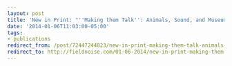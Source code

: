 ```yaml
---
layout: post 
title: 'New in Print: "''Making them Talk'': Animals, Sound, and Museums"' 
date: '2014-01-06T11:03:00-05:00' 
tags: 
- publications 
redirect_from: /post/72447244823/new-in-print-making-them-talk-animals-sound-and/
redirect_to: http://fieldnoise.com/01-06-2014/new-in-print-making-them-talk-animals-sound-and.html
---
```



